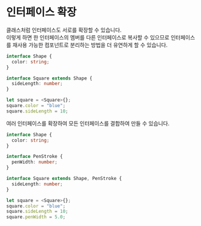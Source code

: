 # 인터페이스 확장

클래스처럼 인터페이스도 서로를 확장할 수 있습니다.<br />
이렇게 하면 한 인터페이스의 멤버를 다른 인터페이스로 복사할 수 있으므로 인터페이스를 재사용 가능한 컴포넌트로 분리하는 방법을 더 유연하게 할 수 있습니다.

```ts
interface Shape {
  color: string;
}

interface Square extends Shape {
  sideLength: number;
}

let square = <Square>{};
square.color = "blue";
square.sideLength = 10;
```

여러 인터페이스를 확장하여 모든 인터페이스를 결합하여 만들 수 있습니다.

```ts
interface Shape {
  color: string;
}

interface PenStroke {
  penWidth: number;
}

interface Square extends Shape, PenStroke {
  sideLength: number;
}

let square = <Square>{};
square.color = "blue";
square.sideLength = 10;
square.penWidth = 5.0;
```